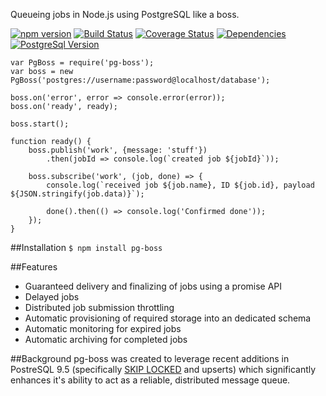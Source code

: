 Queueing jobs in Node.js using PostgreSQL like a boss.

[![npm version](https://badge.fury.io/js/pg-boss.svg)](https://badge.fury.io/js/pg-boss)
[![Build Status](https://travis-ci.org/timgit/pg-boss.svg?branch=master)](https://travis-ci.org/timgit/pg-boss)
[![Coverage Status](https://coveralls.io/repos/github/timgit/pg-boss/badge.svg?branch=master)](https://coveralls.io/github/timgit/pg-boss?branch=master)
[![Dependencies](https://david-dm.org/timgit/pg-boss.svg)](https://david-dm.org/timgit/pg-boss)
[![PostgreSql Version](https://img.shields.io/badge/PostgreSQL-9.5+-blue.svg?maxAge=2592000)](http://www.postgresql.org)
```
var PgBoss = require('pg-boss');
var boss = new PgBoss('postgres://username:password@localhost/database');

boss.on('error', error => console.error(error));
boss.on('ready', ready);

boss.start();

function ready() {
    boss.publish('work', {message: 'stuff'})
        .then(jobId => console.log(`created job ${jobId}`));

    boss.subscribe('work', (job, done) => {
        console.log(`received job ${job.name}, ID ${job.id}, payload ${JSON.stringify(job.data)}`);

        done().then(() => console.log('Confirmed done'));
    });
}
```

##Installation
`$ npm install pg-boss`

##Features
* Guaranteed delivery and finalizing of jobs using a promise API
* Delayed jobs
* Distributed job submission throttling
* Automatic provisioning of required storage into an dedicated schema
* Automatic monitoring for expired jobs
* Automatic archiving for completed jobs

##Background
pg-boss was created to leverage recent additions in PostreSQL 9.5 (specifically [SKIP LOCKED](src) and upserts)
which significantly enhances it's ability to act as a reliable, distributed message queue.